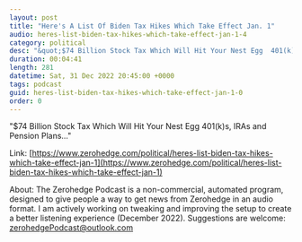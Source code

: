 ```yaml
---
layout: post
title: "Here's A List Of Biden Tax Hikes Which Take Effect Jan. 1"
audio: heres-list-biden-tax-hikes-which-take-effect-jan-1-4
category: political
desc: "&quot;$74 Billion Stock Tax Which Will Hit Your Nest Egg  401(k)s, IRAs and Pension Plans...&quot;"
duration: 00:04:41
length: 281
datetime: Sat, 31 Dec 2022 20:45:00 +0000
tags: podcast
guid: heres-list-biden-tax-hikes-which-take-effect-jan-1-0
order: 0
---
```

&quot;$74 Billion Stock Tax Which Will Hit Your Nest Egg  401(k)s, IRAs and Pension Plans...&quot;

Link: [https://www.zerohedge.com/political/heres-list-biden-tax-hikes-which-take-effect-jan-1](https://www.zerohedge.com/political/heres-list-biden-tax-hikes-which-take-effect-jan-1)

About: The Zerohedge Podcast is a non-commercial, automated program, designed to give people a way to get news from Zerohedge in an audio format.  I am actively working on tweaking and improving the setup to create a better listening experience (December 2022).  Suggestions are welcome: [zerohedgePodcast@outlook.com](mailto:zerohedgePodcast@outlook.com)